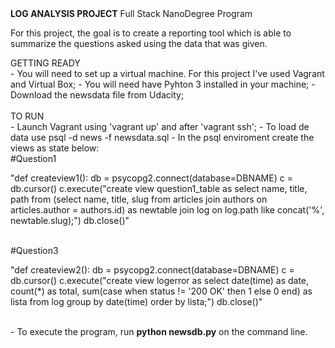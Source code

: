 <div><b>LOG ANALYSIS PROJECT</b>
Full Stack NanoDegree Program</div>

For this project, the goal is to create a reporting tool which is able to summarize the questions asked using the data that was given.

<div>GETTING READY<br>
- You will need to set up a virtual machine. For this project I've used Vagrant and Virtual Box;
- You will need have Pyhton 3 installed in your machine;
- Download the newsdata file from Udacity;</div>
<br>
<div>TO RUN<br>
- Launch Vagrant using 'vagrant up' and after 'vagrant ssh';
- To load de data use psql -d news -f newsdata.sql
- In the psql enviroment create the views as state below:
<br>
#Question1
<p>"def createview1():
    db = psycopg2.connect(database=DBNAME)
    c = db.cursor()
    c.execute("create view question1_table as select name, title, path from (select name, title, slug from articles join authors on articles.author = authors.id) as newtable join log on log.path like concat('%', newtable.slug);")
    db.close()"
</p><br>
#Question3
<p>"def createview2():
    db = psycopg2.connect(database=DBNAME)
    c = db.cursor()
    c.execute("create view logerror as select date(time) as date, count(*) as total, sum(case when status != '200 OK' then 1 else 0 end) as lista from log group by date(time) order by lista;")
    db.close()"
</p><BR>
        - To execute the program, run <b>python newsdb.py</b> on the command line.
</div>

